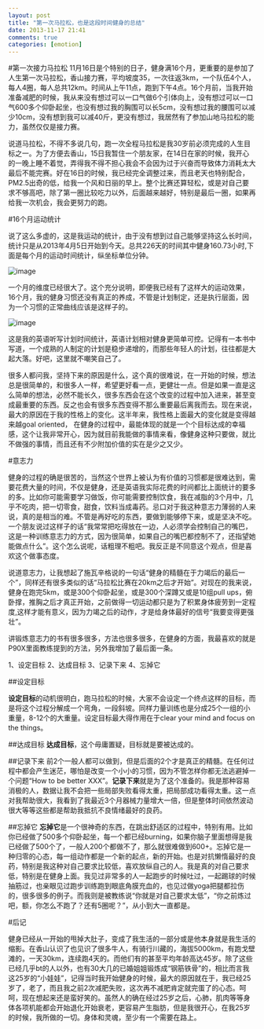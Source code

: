 ```yaml
---
layout: post
title: "第一次马拉松，也是这段时间健身的总结"
date: 2013-11-17 21:41
comments: true
categories: [emotion]
---
```


#第一次接力马拉松
11月16日是个特别的日子，健身满16个月，更重要的是参加了人生第一次马拉松，香山接力赛，平均坡度35，一次往返3km，一个队伍4个人，每人4圈，每人总共12km。时间从上午11点，跑到下午4点。16个月前，当我开始准备减肥的时候，我从来没有想过可以一口气做6个引体向上，没有想过可以一口气600多个仰卧起坐，也没有想过我的胸围可以长5cm，没有想过我的腰围可以减少10cm，没有想到我可以减40斤，更没有想过，我居然有了参加山地马拉松的能力，虽然仅仅是接力赛。

说道马拉松，不得不多说几句，跑一次全程马拉松是我30岁前必须完成的人生目标之一。为了方便去香山，15日我暂住一个朋友家，在14日在家的时候，我开心的一晚上睡不着觉，弄得我不得不担心我会不会因为过于兴奋而导致体力消耗太大最后不能完赛。好在16日的时候，我已经完全调整过来，而且老天也特别配合，PM2.5出奇的低，给我一个风和日丽的早上。整个比赛还算轻松，或是对自己要求不够高吧，除了第一圈比较吃力以外，后面越来越好，特别是最后一圈，如果再给我一次机会，我会更努力的跑。

#16个月运动统计

说了这么多虚的，这是我运动的统计，由于没有想到过自己能够坚持这么长时间，统计只是从2013年4月5日开始到今天。总共226天的时间其中健身160.73小时,下面是每个月的运动时间统计，纵坐标单位分钟。

![image](/images/sports-nov1.png)

一个月的维度已经很大了。这个充分说明，即便我已经有了这样大的运动效果，16个月，我的健身习惯还没有真正的养成，不管是计划制定，还是执行层面，因为一个习惯的正常曲线应该是这样子的。

![image](/images/sports-nov2.png)

这是我的英语听写计划时间统计，英语计划相对健身更简单可控。记得有一本书中写道，一个成熟的人制定的计划是稳步递增的，而那些年轻人的计划，往往都是大起大落。好吧，这里就不嘲笑自己了。

很多人都问我，坚持下来的原因是什么，这个真的很难说，在一开始的时候，想法总是很简单的，和很多人一样，希望更好看一点，更健壮一点。但是如果一直是这么简单的想法，必然不能长久，很多东西会在这个改变的过程中加入进来，甚至变成最重要的东西。反之也会有很多东西变得不那么重要最后离我而去。现在来说，最大的原因在于我的性格上的变化。这半年来，我性格上面最大的变化就是变得越来越goal oriented， 在健身的过程中，最能体现的就是一个个目标达成的幸福感，这个让我非常开心，因为就目前我能做的事情来看，像健身这种只要做，就比不做强的事情，而且还有不少附加价值的实在是少之又少。

#意志力

健身的过程的确是很苦的，当然这个世界上被认为有价值的习惯都是很难达到，需要花费大量的时间，不仅是健身，还是英语我实际花费的时间都比上面统计的要多的多。比如你可能需要学习做饭，你可能需要控制饮食，我在减脂的3个月中，几乎不吃肉，把一切零食，甜食，饮料当成毒药。忌口对于我这种意志力薄弱的人来说，真的是相当的难。不管是再好吃的东西，要做到能够停下来，或是坚决不吃。一个朋友说过这样子的话“我常常把吃得放在一边，人必须学会控制自己的嘴巴，这是一种训练意志力的方式，因为很简单，如果自己的嘴巴都控制不了，还指望她能做点什么”。这个怎么说呢，话粗理不粗吧。我反正是不同意这个观点，但是喜欢这个做事态度。

说道意志力，让我想起了施瓦辛格说的一句话“健身的精髓在于力竭后的最后一个”，同样还有很多类似的话“马拉松比赛在20km之后才开始”。对现在的我来说，健身在跑完5km，或是300个仰卧起坐，或是300个深蹲又或是10组pull ups，俯卧撑，推胸之后才真正开始，之前做得一切运动都只是为了积累身体疲劳到一定程度,这样才能有意义，因为力竭之后的动作，才是给身体最好的信号“我要变得更强壮”。

讲锻炼意志力的书有很多很多，方法也很多很多，在健身的方面，我最喜欢的就是P90X里面教练提到的方法，另外我增加了最后面一条。

1、设定目标
2、达成目标
3、记录下来
4、忘掉它

##设定目标

**设定目标**的动机很明白，跑马拉松的时候，大家不会设定一个终点这样的目标，而是将这个过程分解成一个弯角，一段斜坡。同样力量训练也是分成25个一组的小重量，8-12个的大重量。设定目标最大得作用在于clear your mind and focus on the things。

##达成目标
**达成目标**，这个毋庸置疑，目标就是要被达成的。

##记录下来
前2个一般人都可以做到，但是后面的2个才是真正的精髓。在任何过程中都会产生迷茫，哪怕是改变一个小小的习惯，因为不管怎样你都无法逃避掉一个问题“How to be better XXX”。**记录下来**就是为了这个准备的。我是那种容易消极的人，数据让我不会把一些局部失败看得太重，把局部成功看得太重。这一点对我帮助很大，我看到了我最近3个月器械力量增大一倍，但是整体时间依然波动很大等等这些都是帮助我抵抗不良情绪最好的良药。

##忘掉它
**忘掉它**是一个很神奇的东西，在跳出舒适区的过程中，特别有用。比如你已经做了500多个仰卧起坐，每一个都已经burning，如果你脑子里面想得是我已经做了500个了，一般人200个都做不了，那么就很难做到600+。忘掉它是一种归零的心态，每一组动作都是一个新的起点，新的开始。也是对抗懒惰最好的良药，特别是我这种对自己要求比较低，喜欢放纵自己的人。我是真的对自己要求低，特别是在健身上面。我见过非常多的人一起跑步的时候吐过，一起踢球的时候抽筋过，也亲眼见过跑步训练跑到眼底角膜充血的，也见过做yoga把腿都拉伤的，很多很多的例子。而我则是被教练说“你就是对自己要求太低”，“你之前炼过吧，额，你怎么不跑了？还有5圈呢？”，从小到大一直都是。

#后记

健身已经从一开始的甩掉大肚子，变成了我生活的一部分或是他本身就是我生活的缩影。在香山认识了也见识了很多牛人，有骑行川藏的，海拔5000km，有跑戈壁滩的，一天30km，连续跑4天的。而他们有的甚至平均年龄高达45岁。除了这些已经几乎bt的人以外，也有30大几的已婚姐姐锻炼成“钢筋铁骨”的，相比而言我这25岁的“小娃娃”，记得当时我开始健身的时候，最大的原因就在于，我已经25岁了，老了，而且我之前2次减肥失败，这次再不减肥肯定就完蛋了的心态。呵呵，现在想起来还是蛮好笑的。虽然人的确在经过25岁之后，心肺，肌肉等等身体各项机能都会开始退化开始衰老，更容易产生脂肪，但是我很开心，在我25岁的时候，我所做的一切。身体和灵魂，至少有一个需要在路上。
